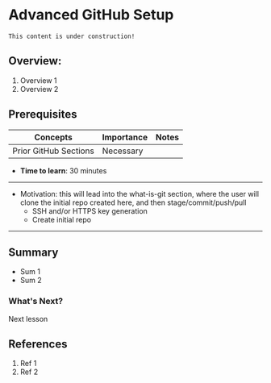 # Advanced GitHub Setup

```{note}
This content is under construction!
```

## Overview:

1. Overview 1
1. Overview 2

## Prerequisites

| Concepts              | Importance | Notes |
| --------------------- | ---------- | ----- |
| Prior GitHub Sections | Necessary  |       |

- **Time to learn**: 30 minutes

---

- Motivation: this will lead into the what-is-git section, where the user will clone the initial repo created here, and then stage/commit/push/pull
  - SSH and/or HTTPS key generation
  - Create initial repo

---

## Summary

- Sum 1
- Sum 2

### What's Next?

Next lesson

## References

1. Ref 1
1. Ref 2
